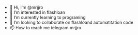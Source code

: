 - 👋 Hi, I’m @mrjjro
- 👀 I’m interested in flashloan
- 🌱 I’m currently learning to programing
- 💞️ I’m looking to collaborate on flashloand automatitation code
- 📫 How to reach me telegram mrjjro

<!---
mrjjro/mrjjro is a ✨ special ✨ repository because its `README.md` (this file) appears on your GitHub profile.
You can click the Preview link to take a look at your changes.
--->
